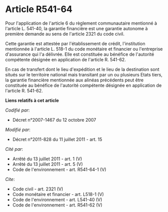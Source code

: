 # Article R541-64

Pour l'application de l'article 6 du règlement communautaire mentionné à l'article L. 541-40, la garantie financière est une
garantie autonome à première demande au sens de l'article 2321 du code civil. 

Cette garantie est attestée par l'établissement de crédit, l'institution mentionnée à l'article L. 518-1 du code monétaire et
financier ou l'entreprise d'assurance qui l'a délivrée. Elle est constituée au bénéfice de l'autorité compétente désignée en
application de l'article R. 541-62. 

En cas de transfert dont le lieu d'expédition et le lieu de la destination sont situés sur le territoire national mais
transitant par un ou plusieurs Etats tiers, la garantie financière mentionnée aux alinéas précédents peut être constituée au
bénéfice de l'autorité compétente désignée en application de l'article R. 541-62.

**Liens relatifs à cet article**

_Codifié par_:

  - Décret n°2007-1467 du 12 octobre 2007

_Modifié par_:

  - Décret n°2011-828 du 11 juillet 2011 - art. 15

_Cité par_:

  - Arrêté du 13 juillet 2011 - art. 1 (V)
  - Arrêté du 13 juillet 2011 - art. 5 (V)
  - Code de l'environnement - art. R541-64-1 (V)

_Cite_:

  - Code civil - art. 2321 (V)
  - Code monétaire et financier - art. L518-1 (V)
  - Code de l'environnement - art. L541-40 (V)
  - Code de l'environnement - art. R541-62 (V)
